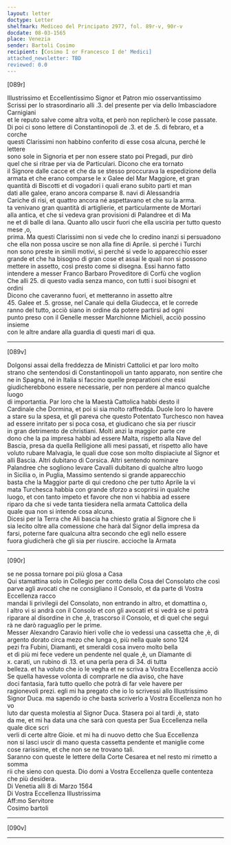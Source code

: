 ```yaml
---
layout: letter
doctype: Letter
shelfmark: Mediceo del Principato 2977, fol. 89r-v, 90r-v
docdate: 08-03-1565
place: Venezia
sender: Bartoli Cosimo
recipient: [Cosimo I or Francesco I de' Medici]
attached_newsletter: TBD
reviewed: 0.0
---
```


[089r]  
  
  
Illustrissimo et Eccellentissimo Signor et Patron mio osservantissimo  
Scrissi per lo strasordinario alli .3. del presente per via dello Imbasciadore Carnigiani  
et le reputo salve come altra volta, et però non replicherò le cose passate.  
Di poi ci sono lettere di Constantinopoli de .3. et de .5. di febraro, et a corche  
questi Clarissimi non habbino conferito di esse cosa alcuna, perché le lettere  
sono sole in Signoria et per non essere stato poi Pregadi, pur dirò  
quel che si ritrae per via de Particulari. Dicono che era tornato  
il Signore dalle cacce et che da se stesso proccurava la espedizione della  
armata et che erano comparse le x Galee del Mar Maggiore, et gran  
quantità di Biscotti et di vogadori i quali erano subito parti et man  
dati alle galee, erano ancora comparse 8. navi di Alessandria  
Cariche di risi, et quattro ancora né aspettavano et che su la arma.  
ta venivano gran quantità di artiglierie, et particularmente de Mortari  
alla antica, et che si vedeva gran provisioni di Palandree et di Ma  
ne et di balle di lana. Quanto allo uscir fuori che ella usciria per tutto questo mese ,o,  
prima. Ma questi Clarissimi non si vede che lo credino inanzi si persuadono  
che ella non possa uscire se non alla fine di Aprile. sì perché i Turchi  
non sono preste in simili motivi, sì perché si vede lo apparecchio esser  
grande et che ha bisogno di gran cose et assai le quali non si possono  
mettere in assetto, così presto come si disegna. Essi hanno fatto  
intendere a messer Franco Barbaro Proveditore di Corfù che voglion  
Che alli 25. di questo vadia senza manco, con tutti i suoi bisogni et  
ordini  
Dicono che caveranno fuori, et metteranno in assetto altre  
45. Galee et .5. grosse, nel Canale qui della Giudecca, et le correde  
ranno del tutto, acciò siano in ordine da potere partirsi ad ogni  
punto preso con il Genelle messer Marchionne Michieli, acciò possino insieme  
con le altre andare alla guardia di questi mari di qua.  
  
---  

[089v]  
  
  
Dolgonsi assai della freddezza de Ministri Cattolici et par loro molto  
strano che sentendosi di Constantinopoli un tanto apparato, non sentire che  
ne in Spagna, né in Italia si faccino quelle preparationi che essi  
giudicherebbono essere necessarie, per non perdere al manco qualche luogo  
di importantia. Par loro che la Maestà Cattolica habbi desto il  
Cardinale che Dormina, et poi si sia molto raffredda. Duole loro lo havere  
a stare su la spesa, et gli pareva che questo Potentato Turchesco non havea  
ad essere inritato per si poca cosa, et giudicano che sia per riuscir  
in gran detrimento de christiani. Molti anzi la maggior parte cre  
dono che la pa impresa habbi ad essere Malta, rispetto alla Nave del  
Bascia, presa da quella Relligione alli mesi passati, et rispetto allo have  
voluto rubare Malvagia, le quali due cose son molto dispiaciute al Signor et  
alli Bascia. Altri dubitano di Corsica. Altri sentendo nominare  
Palandree che sogliono levare Cavalli dubitano di qualche altro luogo  
in Sicilia o, in Puglia, Massimo sentendo si grande apparecchio  
basta che la Maggior parte di qui credono che per tutto Aprile la vi  
mata Turchesca habbia con grande sforzo a scoprirsi in qualche  
luogo, et con tanto impeto et favore che non vi habbia ad essere  
riparo da che si vede tanta tiesidera nella armata Cattolica della  
quale qua non si intende cosa alcuna.  
Dicesi per la Terra che Ali bascia ha chiesto gratia al Signore che li  
sia lecito oltre alla comessione che harà dal Signor della impresa da  
farsi, poterne fare qualcuna altra secondo che egli nello essere  
fuora giudicherà che gli sia per riuscire. accioche la Armata  
  
---  

[090r]  
  
  
se ne possa tornare poi più glosa a Casa  
Qui stamattina solo in Collegio per conto della Cosa del Consolato che così  
parve agli avocati che ne consigliano il Consolo, et da parte di Vostra Eccellenza racco  
mandai li privilegii del Consolato, non entrando in altro, et domattina o,  
l altro vi si andrà con il Consolo et con gli avocati et si vedrà se si potrà  
riparare al disordine in che ,è, trascorso il Consolo, et di quel che seguì  
rà ne darò raguaglio per le prime.  
Messer Alexandro Caravio hieri volle che io vedessi una cassetta che ,è, di  
argento dorato circa mezo che lunga o, più nella quale sono 124  
pezi fra Fubini, Diamanti, et smeraldi cosa invero molto bella  
et di più mi fece vedere un pendente nel quale ,è, un Diamante di  
x. carati, un rubino di .13. et una perla pera di 34. di tutta  
belleza. et ha voluto che io le vegha et ne scriva a Vostra Eccellenza acciò  
Se quella havesse volonta di comprarle ne dia aviso, che have  
doci fantasia, farà tutto quello che potrà di far vele havere per  
ragionevoli prezi. egli mi ha pregato che io lo scrivessi allo Illustrissimo  
Signor Duca. ma sapendo io che basta scriverlo a Vostra Eccellenza non ho vo  
luto dar questa molestia al Signor Duca. Stasera poi al tardi ,è, stato  
da me, et mi ha data una che sarà con questa per Sua Eccellenza nella quale dice scri  
verli di certe altre Gioie. et mi ha di nuovo detto che Sua Eccellenza  
non si lasci uscir di mano questa cassetta pendente et maniglie come  
cose rarissime, et che non se ne trovano tali.  
Saranno con queste le lettere della Corte Cesarea et nel resto mi rimetto a somma  
rii che sieno con questa. Dio domi a Vostra Eccellenza quelle contenteza che più desidera.  
Di Venetia alli 8 di Marzo 1564  
Di Vostra Eccellenza Illustrissima  
Aff:mo Servitore  
Cosimo bartoli  
  
---  

[090v]  
  
  
  
---  

